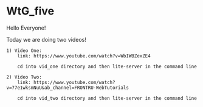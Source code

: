 # WtG_five


Hello Everyone! 

Today we are doing two videos! 

    1) Video One: 
        link: https://www.youtube.com/watch?v=WbIWBZexZE4
        
        cd into vid_one directory and then lite-server in the command line

    2) Video Two:
        link: https://www.youtube.com/watch?v=77e1wksmNuU&ab_channel=FRONTRU-WebTutorials

        cd into vid_two directory and then lite-server in the command line
